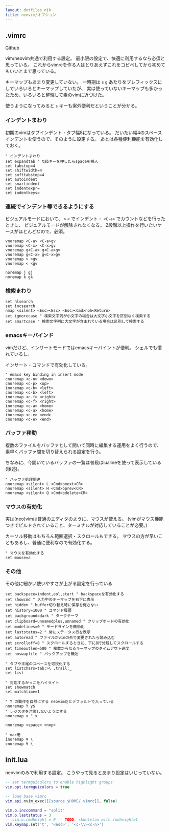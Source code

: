 ```yaml
---
layout: dotfiles.njk
title: neovim/オプション
---
```



## .vimrc

[Github](https://github.com/ebiyuu1121/dotfiles/blob/master/dot_vimrc)

vim/neovim共通で利用する設定。
最小限の設定で、快適に利用するなら必須と思っている。
これからvimrcを作る人はとりあえずこれをコピペしてから初めてもいいとまで思っている。

キーマップもあまり変更していない。
一時期は `s`  `g` あたりをプレフィックスにしていろいろとキーマップしていたが、
実は使っていないキーマップも多かったため、いろいろと整理して素のvimに近づけた。

使うようになってみると `s` キーも案外便利だということが分かる。

### インデントまわり

初期のvimはタブインデント・タブ幅8になっている。
だいたい幅4のスペースインデントを使うので、そのように設定する。
あとは各種便利機能を有効化しておく。

```vim
" インデントまわり
set expandtab " tabキーを押したらspaceを挿入
set tabstop=4
set shiftwidth=4
set softtabstop=4
set autoindent
set smartindent
set indentexpr=
set indentkeys=
```

### 連続でインデント等できるようにする

ビジュアルモードにおいて、
`>` `<` でインデント・ `<C-a>` でカウントなどを行ったときに、
ビジュアルモードが解除されなくなる。
2段階以上操作を行いたいケースがほとんどなので、必須。

```vim
vnoremap <C-a> <C-a>gv
vnoremap <C-x> <C-x>gv
vnoremap g<C-a> g<C-a>gv
vnoremap g<C-x> g<C-x>gv
vnoremap > >gv
vnoremap < <gv

noremap j gj
noremap k gk
```

### 検索まわり

```vim
set hlsearch
set incsearch
nmap <silent> <Esc><Esc> <Esc><Cmd>noh<Return>
set ignorecase " 検索文字列が小文字の場合は大文字小文字を区別なく検索する
set smartcase " 検索文字列に大文字が含まれている場合は区別して検索する
```

### emacsキーバインド

vimだけど、インサートモードではemacsキーバイントが便利。
シェルでも慣れているし。

インサート・コマンドで有効化している。

```vim
" emacs key binding in insert mode
cnoremap <c-n> <down>
cnoremap <c-p> <up>
inoremap <c-b> <left>
cnoremap <c-b> <left>
inoremap <c-f> <right>
cnoremap <c-f> <right>
inoremap <c-a> <home>
cnoremap <c-a> <home>
inoremap <c-e> <end>
cnoremap <c-e> <end>
```


### バッファ移動

複数のファイルをバッファとして開いて同時に編集する運用をよく行うので、
素早くバッファ間を切り替えられる設定を行う。

ちなみに、今開いているバッファの一覧は普段はlualineを使って表示している(後述)。

```vim
" バッファ処理関連
nnoremap <silent> L <Cmd>bnext<CR>
nnoremap <silent> H <Cmd>bprev<CR>
nnoremap <silent> Q <Cmd>bdelete<CR>
```

### マウスの有効化

実は(neo)vimは普通のエディタのように、マウスが使える。
(vimがマウス機能つきでビルドされていること、ターミナルが対応していることが必要。)

カーソル移動はもちろん範囲選択・スクロールもできる。
マウスの方が早いこともあるし、普通に便利なので有効化する。

```vim
" マウスを有効化する
set mouse=a
```

### その他

その他に細かい使いやすさが上がる設定を行っている

```vim
set backspace=indent,eol,start " backspaceを有効化する
set showcmd " 入力中のキーマップを右下に表示
set hidden " buffer切り替え時に保存を促さない
set history=1000 " コマンド履歴
set background=dark " タークテーマ
set clipboard=unnamedplus,unnamed " クリップボードの有効化
set modelines=0 " モードラインを無効化
set laststatus=2 " 常にステータス行を表示
set autoread " ファイルがvimの外で変更されたら読み込む
set scrolloff=8 " スクロールするときに、下に8行分残してスクロールする
set timeoutlen=500 " 複数からなるキーマップのタイムアウト速度
set noswapfile " バックアップを無効

" タブや末尾のスペースを可視化する
set listchars=tab:>\ ,trail:_
set list

" 対応するかっこをハイライト
set showmatch
set matchtime=1

" Y の動作を自然にする neovimだとデフォルトで入っている
nnoremap Y y$
" レジスタを汚染しないようにする
nnoremap x "_x

nnoremap <space> <nop>

" mac用
inoremap ¥ \
cnoremap ¥ \
```

## init.lua

neovimのみで利用する設定。
こうやって見るとあまり設定はいじっていない。

```lua
-- set termguicolors to enable highlight groups
vim.opt.termguicolors = true

-- load base vimrc
vim.api.nvim_exec([[source $HOME/.vimrc]], false)

vim.o.inccommand = "split"
vim.o.laststatus = 3
-- vim.o.cmdheight = 0 -- TODO: skkeleton with cmdheight=1
vim.keymap.set('t', '<esc>', '<c-\\><c-n>')
```

